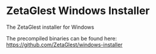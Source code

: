 # ZetaGlest Windows Installer

The ZetaGlest installer for Windows

The precompiled binaries can be found here: https://github.com/ZetaGlest/windows-installer
